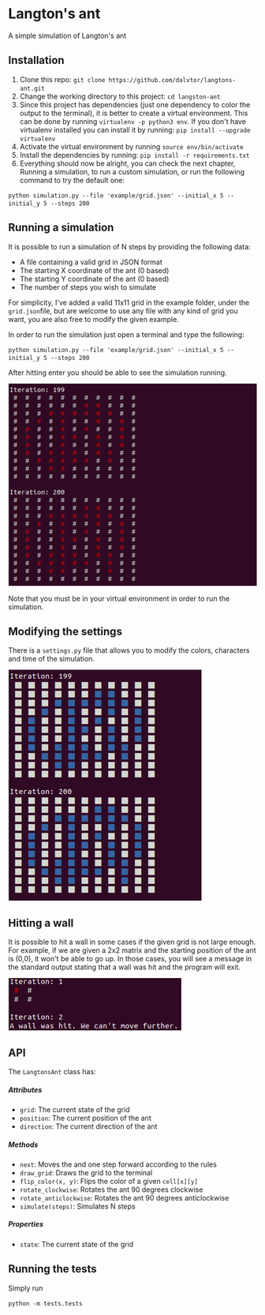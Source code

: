 # Langton's ant
A simple simulation of Langton's ant

## Installation 
1. Clone this repo: `git clone https://github.com/dalvtor/langtons-ant.git`
2. Change the working directory to this project: `cd langston-ant`
3. Since this project has dependencies (just one dependency to color the output to the terminal), it is better to create a virtual
environment. This can be done by running ``virtualenv -p python3 env``. If you don't have virtualenv installed you can install it by running: ``pip install --upgrade virtualenv``
4. Activate the virtual environment by running ``source env/bin/activate``
5. Install the dependencies by running: ``pip install -r requirements.txt``
6. Everything should now be alright, you can check the next chapter, Running a simulation, to run a custom simulation,
or run the following command to try the default one: 
```
python simulation.py --file 'example/grid.json' --initial_x 5 --initial_y 5 --steps 200
```

## Running a simulation
It is possible to run a simulation of N steps by providing the following data:
- A file containing a valid grid in JSON format
- The starting X coordinate of the ant (0 based)
- The starting Y coordinate of the ant (0 based)
- The number of steps you wish to simulate

For simplicity, I've added a valid 11x11 grid in the example folder, under the `grid.json`file, but are welcome to use
any file with any kind of grid you want, you are also free to modify the given example.

In order to run the simulation just open a terminal and type the following:
```
python simulation.py --file 'example/grid.json' --initial_x 5 --initial_y 5 --steps 200
```
After hitting enter you should be able to see the simulation running.

![image info](./example/img/example.png)

Note that you must be in your virtual environment in order to run the simulation.

## Modifying the settings
There is a ``settings.py`` file that allows you to modify the colors, characters and time of the simulation.

![image info](./example/img/settings.png)

## Hitting a wall
It is possible to hit a wall in some cases if the given grid is not large enough. For example, if we are given a 2x2 matrix
and the starting position of the ant is (0,0), it won't be able to go up. In those cases, you will see a message in the standard output 
stating that a wall was hit and the program will exit.

![image info](./example/img/wall.png)


## API

The `LangtonsAnt` class has:

##### Attributes
- `grid`: The current state of the grid
- `position`: The current position of the ant
- `direction`: The current direction of the ant

##### Methods
- `next`: Moves the and one step forward according to the rules
- `draw_grid`: Draws the grid to the terminal
- `flip_color(x, y)`: Flips the color of a given `cell[x][y]`
- `rotate_clockwise`: Rotates the ant 90 degrees clockwise
- `rotate_anticlockwise`: Rotates the ant 90 degrees anticlockwise
- `simulate(steps)`: Simulates N steps

##### Properties
- `state`: The current state of the grid


## Running the tests
Simply run 
```
python -m tests.tests
```

